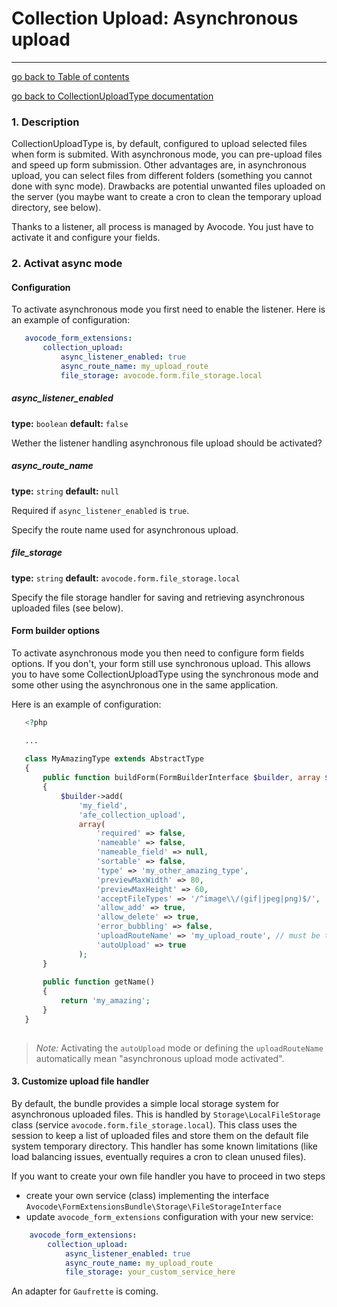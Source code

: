 # Collection Upload: Asynchronous upload
---------------------------------------

[go back to Table of contents][back-to-index]

[go back to CollectionUploadType documentation][back-to-collectionupload-type]

[back-to-index]: https://github.com/symfony2admingenerator/FormExtensionsBundle/blob/master/Resources/doc/documentation.md
[back-to-collectionupload-type]: https://github.com/symfony2admingenerator/FormExtensionsBundle/blob/master/Resources/doc/collection-upload/overview.md 

### 1. Description

 CollectionUploadType is, by default, configured to upload selected files when form is submited. With asynchronous mode,
 you can pre-upload files and speed up form submission. Other advantages are, in asynchronous upload, you can select
 files from different folders (something you cannot done with sync mode). Drawbacks are potential unwanted files
 uploaded on the server (you maybe want to create a cron to clean the temporary upload directory, see below).
 
 Thanks to a listener, all process is managed by Avocode. You just have to activate it and configure your fields.
 
 
### 2. Activat async mode

#### Configuration

 To activate asynchronous mode you first need to enable the listener. Here is an example of configuration:
 
 ```yaml
    avocode_form_extensions:
        collection_upload:
            async_listener_enabled: true
            async_route_name: my_upload_route
            file_storage: avocode.form.file_storage.local
 ```
 
##### async_listener_enabled

**type:** `boolean` **default:** `false`

Wether the listener handling asynchronous file upload should be activated?

##### async_route_name

**type:** `string` **default:** `null`

Required if `async_listener_enabled` is `true`.

Specify the route name used for asynchronous upload.

##### file_storage

**type:** `string` **default:** `avocode.form.file_storage.local`

Specify the file storage handler for saving and retrieving asynchronous uploaded files (see below).

#### Form builder options
 
 To activate asynchronous mode you then need to configure form fields options. If you don't, your form still use synchronous
 upload. This allows you to have some CollectionUploadType using the synchronous mode and some other using the asynchronous
 one in the same application.
 
 Here is an example of configuration:
 
 ```php
    <?php

    ...
    
    class MyAmazingType extends AbstractType
    {
        public function buildForm(FormBuilderInterface $builder, array $options)
        {
            $builder->add(
                'my_field',
                'afe_collection_upload',
                array(
                    'required' => false,
                    'nameable' => false,
                    'nameable_field' => null,
                    'sortable' => false,
                    'type' => 'my_other_amazing_type',
                    'previewMaxWidth' => 80,
                    'previewMaxHeight' => 60,
                    'acceptFileTypes' => '/^image\\/(gif|jpeg|png)$/',
                    'allow_add' => true,
                    'allow_delete' => true,
                    'error_bubbling' => false,
                    'uploadRouteName' => 'my_upload_route', // must be the same as in the configuration
                    'autoUpload' => true
                );
        }
        
        public function getName()
        {
            return 'my_amazing';
        }
    }
     
 ```
 
 > *Note:* Activating the `autoUpload` mode or defining the `uploadRouteName` automatically mean "asynchronous upload mode
 activated".
 
#### 3. Customize upload file handler

 By default, the bundle provides a simple local storage system for asynchronous uploaded files. This is handled by 
 `Storage\LocalFileStorage` class (service `avocode.form.file_storage.local`). This class uses the session to keep
 a list of uploaded files and store them on the default file system temporary directory. This handler has some known 
 limitations (like load balancing issues, eventually requires a cron to clean unused files).
 
 If you want to create your own file handler you have to proceed in two steps
 
 - create your own service (class) implementing the interface `Avocode\FormExtensionsBundle\Storage\FileStorageInterface`
 - update `avocode_form_extensions` configuration with your new service:
    
```yaml
    avocode_form_extensions:
        collection_upload:
            async_listener_enabled: true
            async_route_name: my_upload_route
            file_storage: your_custom_service_here
```
 
 An adapter for `Gaufrette` is coming. 

 